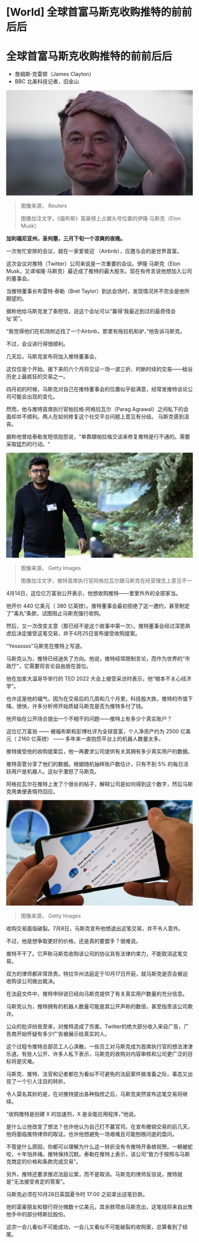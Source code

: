 # [World] 全球首富马斯克收购推特的前前后后

#  全球首富马斯克收购推特的前前后后

  * 詹姆斯·克雷顿（James Clayton） 
  * BBC 北美科技记者，旧金山 


![马斯克](_126973078_whatsubject.jpg)

> 图像来源，  Reuters
>
> 图像加注文字，《福布斯》富豪榜上占据头号位置的伊隆·马斯克（Elon Musk）

**加利福尼亚州，圣何塞，三月下旬一个凉爽的夜晚。**

一次匆忙安排的会议，就在一家爱彼迎 （Airbnb），应邀与会的是世界首富。

这次会议对推特（Twitter）公司来说是一次重要的会议。伊隆·马斯克（Elon Musk，又译埃隆·马斯克）最近成了推特的最大股东。现在有传言说他想加入公司的董事会。

当推特董事长布雷特·泰勒（Bret Taylor）到达会场时，发现情况并不完全是他所期望的。

据称他给马斯克发了条短信，说这个会址可以“赢得‘我最近到过的最奇怪会址’奖”。

“我觉得他们在机场附近找了一个Airbnb，那里有拖拉机和驴，”他告诉马斯克。

不过，会议进行得很顺利。

几天后，马斯克宣布将加入推特董事会。

这仅仅是个开始。接下来的六个月将见证一场一波三折、时断时续的交易——硅谷历史上最疯狂的交易之一。

四月初的时候，马斯克对自己在推特董事会的位置似乎挺满意，经常发推特谈论公司可能会出现的变化。

然而，他与推特首席执行官帕拉格·阿格拉瓦尔（Parag Agrawal）之间私下的会面却并不顺利。两人在如何修复这个社交平台问题上意见有分歧。 马斯克感到沮丧。

据称他曾给泰勒发短信抱怨说，"单靠跟帕拉格交谈来修复推特是行不通的。需要采取猛烈的行动。“

![推特首席执行官阿格拉瓦尔](_127399856_gettyimages-1407348124.jpg)

> 图像来源，  Getty Images
>
> 图像加注文字，推特首席执行官阿格拉瓦尔跟马斯克在经营理念上意见不一

4月14日，这位亿万富翁公开表示，他想收购推特——里里外外的全部家当。

他开价 440 亿美元（ 380 亿英镑）。推特董事会最初拒绝了这一邀约，甚至制定了”毒丸“条款，试图阻止马斯克强行收购。

然后，又一次改变主意（那已经不是这个故事中第一次）。推特董事会经过深思熟虑后决定接受这笔交易，并于4月25日宣布接受收购提案。

“Yessssss”马斯克在推特上写道。

马斯克认为，推特已经迷失了方向。他说，推特经常限制言论，而作为世界的“市政厅”，它需要将言论自由放在首位。

他在加拿大温哥华举行的 TED 2022 大会上接受采访时表示，他“根本不关心经济学”。

也许这是他的福气，因为在交易后的几周和几个月里，科技股大跌，推特的市值下降。很快，许多分析师开始质疑马斯克是否为推特多付了钱。

他开始在公开场合提出一个不相干的问题——推特上有多少个真实账户？

这位亿万富翁 —— 被福布斯和彭博社评为全球首富，个人净资产约为 2500 亿美元（ 2160 亿英镑） —— 多年来一直抱怨平台上的机器人数量太多。

推特接受他的收购提案后，他一再要求公司提供有关其拥有多少真实用户的数据。

推特高管分享了他们的数据。根据随机抽样账户数估计，只有不到 5% 的每日活跃用户是机器人。这似乎激怒了马斯克。

阿格拉瓦尔在推特上发了个很长的帖子，解释公司是如何得到这个数字，然后马斯克用粪便表情符回应。

![马斯克用粪便表情包回应](_127399850_gettyimages-1241980380.jpg)

> 图像来源，  Getty Images

收购交易面临破裂。7月8日，马斯克宣布他想退出这笔交易，并不令人意外。

不过，他是想争取更好的价格，还是真的要罢手？很难说。

推特不干了。它声称马斯克收购该公司的协议具有法律约束力，不能取消这笔交易。

双方的律师都非常昂贵。特拉华州法庭定于10月17日开庭，就马斯克是否会被迫收购该公司做出裁决。

在法庭文件中，推特申辩说已经向马斯克提供了有关真实用户数量的充分信息。

马斯克认为，推特拥有的机器人数量可能是其公开声称的数倍，甚至指责该公司欺诈。

公众的批评纷沓至来，对推特造成了伤害。Twitter的绝大部分收入来自广告，广告商开始怀疑有多少广告被展示给真实的人。

这个过程令推特总部员工人心涣散。一些员工对马斯克成为首席执行官的想法津津乐道。有些人公开、许多人私下表示，马斯克的收购对内容审核和公司更广泛的目标将是灾难。

马斯克、推特、法官和记者都在为看似不可避免的法庭案件做准备之际，事态又出现了一个引人注目的转折。

令人莫名其妙的是，在对推特提出各种指控之后，马斯克突然宣布这笔交易将继续。

“收购推特是创建 X 的加速剂，X 是全能应用程序，”他说。

是什么让他改变了想法？也许他认为自己打不赢官司。在宣布撤销交易的前几天，他将面临推特律师的取证。也许他想避免一场艰难且可能刨根问底的盘问。

不管是什么原因，你都可以理解为什么这一转折没有令推特开香槟祝贺。一朝被蛇咬，十年怕井绳。推特保持沉默。泰勒在推特上表示，该公司“致力于按照与马斯克商定的价格和条款完成交易”。

另外，推特还要求推迟法庭讼案，而不是取消。马斯克的律师反驳说，推特就是“无法接受肯定的答案”。

马斯克必须在10月28日英国夏令时 17:00 之前拿出这笔巨款。

他的富豪朋友和银行将分摊数十亿美元，其余款项由马斯克出，这笔钱将来自出售他手中的部分特斯拉股份。

这宗一会儿看似不可能成功，一会儿又看似不可能破裂的收购案，总算看到了结尾。


